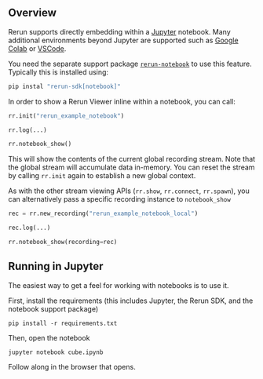 <!--[metadata]
title = "Notebook: minimal example"
tags = ["Notebook", "API example", "3D"]
thumbnail = "https://static.rerun.io/notebook_cube/e40da7048fb5c0c12ef9931225791c27469d057d/480w.png"
thumbnail_dimensions = [480, 480]
-->

## Overview

Rerun supports directly embedding within a [Jupyter](https://jupyter.org/) notebook.
Many additional environments beyond Jupyter are supported such as [Google Colab](https://colab.research.google.com/)
or [VSCode](https://code.visualstudio.com/blogs/2021/08/05/notebooks).

You need the separate support package [`rerun-notebook`](https://pypi.org/project/rerun-notebook/) to use this feature. Typically this is installed using:
```bash
pip instal "rerun-sdk[notebook]"
```

In order to show a Rerun Viewer inline within a notebook, you can call:

```python
rr.init("rerun_example_notebook")

rr.log(...)

rr.notebook_show()
```

This will show the contents of the current global recording stream. Note that the global stream will accumulate
data in-memory. You can reset the stream by calling `rr.init` again to establish a new global context.

As with the other stream viewing APIs (`rr.show`, `rr.connect`, `rr.spawn`), you can alternatively pass
a specific recording instance to `notebook_show`

```python
rec = rr.new_recording("rerun_example_notebook_local")

rec.log(...)

rr.notebook_show(recording=rec)
```

## Running in Jupyter
The easiest way to get a feel for working with notebooks is to use it.

First, install the requirements (this includes Jupyter, the Rerun SDK, and the notebook support package)
```
pip install -r requirements.txt
```

Then, open the notebook
```
jupyter notebook cube.ipynb
```

Follow along in the browser that opens.
